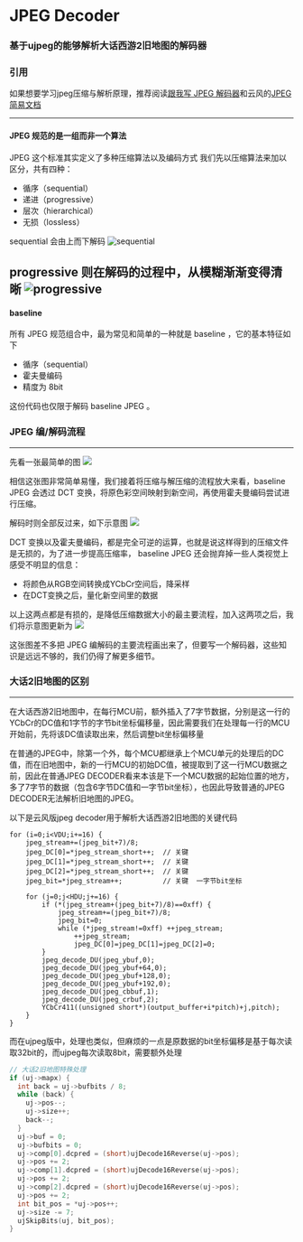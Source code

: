 # JPEG Decoder

### 基于ujpeg的能够解析大话西游2旧地图的解码器

### 引用
如果想要学习jpeg压缩与解析原理，推荐阅读[跟我写 JPEG 解码器](https://github.com/MROS/jpeg_tutorial)和云风的[JPEG简易文档](https://www.codingnow.com/2000/download/jpeg.txt)

---
#### JPEG 规范的是一组而非一个算法
JPEG 这个标准其实定义了多种压缩算法以及编码方式
我们先以压缩算法来加以区分，共有四种：

- 循序（sequential）
- 递进（progressive）
- 层次（hierarchical）
- 无损（lossless）

sequential 会由上而下解码
![sequential](https://raw.githubusercontent.com/MROS/jpeg_tutorial/master/doc/image/sequential.gif )

progressive 则在解码的过程中，从模糊渐渐变得清晰
![progressive ](https://raw.githubusercontent.com/MROS/jpeg_tutorial/master/doc/image/progressive.gif )
---
#### baseline
所有 JPEG 规范组合中，最为常见和简单的一种就是 baseline ，它的基本特征如下

- 循序（sequential）
- 霍夫曼编码
- 精度为 8bit

这份代码也仅限于解码 baseline  JPEG 。


### JPEG 编/解码流程
---
先看一张最简单的图
![](https://raw.githubusercontent.com/MROS/jpeg_tutorial/master/doc/image/%E7%B7%A8%E8%A7%A3%E7%A2%BC%E7%95%A5%E5%9C%96.jpg)

相信这张图非常简单易懂，我们接着将压缩与解压缩的流程放大来看，baseline JPEG 会透过 DCT 变换，将原色彩空间映射到新空间，再使用霍夫曼编码尝试进行压缩。

解码时则全部反过来，如下示意图
![](https://raw.githubusercontent.com/MROS/jpeg_tutorial/master/doc/image/%E7%B7%A8%E8%A7%A3%E7%A2%BC%E7%95%A5%E5%9C%962.jpg)

DCT 变换以及霍夫曼编码，都是完全可逆的运算，也就是说这样得到的压缩文件是无损的，为了进一步提高压缩率， baseline JPEG 还会抛弃掉一些人类视觉上感受不明显的信息：

*   将颜色从RGB空间转换成YCbCr空间后，降采样
*   在DCT变换之后，量化新空间里的数据

以上这两点都是有损的，是降低压缩数据大小的最主要流程，加入这两项之后，我们将示意图更新为
![](https://raw.githubusercontent.com/MROS/jpeg_tutorial/master/doc/image/%E7%B7%A8%E8%A7%A3%E7%A2%BC%E7%95%A5%E5%9C%963.jpg)

这张图差不多把 JPEG 编解码的主要流程画出来了，但要写一个解码器，这些知识是远远不够的，我们仍得了解更多细节。

### 大话2旧地图的区别
--- 

在大话西游2旧地图中，在每行MCU前，额外插入了7字节数据，分别是这一行的YCbCr的DC值和1字节的字节bit坐标偏移量，因此需要我们在处理每一行的MCU开始前，先将该DC值读取出来，然后调整bit坐标偏移量


在普通的JPEG中，除第一个外，每个MCU都继承上个MCU单元的处理后的DC值，而在旧地图中，新的一行MCU的初始DC值，被提取到了这一行MCU数据之前，因此在普通JPEG DECODER看来本该是下一个MCU数据的起始位置的地方，多了7字节的数据（包含6字节DC值和一字节bit坐标），也因此导致普通的JPEG DECODER无法解析旧地图的JPEG。

以下是云风版jpeg decoder用于解析大话西游2旧地图的关键代码

```
for (i=0;i<VDU;i+=16) {
	jpeg_stream+=(jpeg_bit+7)/8;
	jpeg_DC[0]=*jpeg_stream_short++;  // 关键
	jpeg_DC[1]=*jpeg_stream_short++;  // 关键
	jpeg_DC[2]=*jpeg_stream_short++;  // 关键
	jpeg_bit=*jpeg_stream++;          // 关键  一字节bit坐标

	for (j=0;j<HDU;j+=16) {
		if (*(jpeg_stream+(jpeg_bit+7)/8)==0xff) {
			jpeg_stream+=(jpeg_bit+7)/8;
			jpeg_bit=0;
			while (*jpeg_stream!=0xff) ++jpeg_stream;
				++jpeg_stream;
				jpeg_DC[0]=jpeg_DC[1]=jpeg_DC[2]=0;
		}
		jpeg_decode_DU(jpeg_ybuf,0);
		jpeg_decode_DU(jpeg_ybuf+64,0);
		jpeg_decode_DU(jpeg_ybuf+128,0);
		jpeg_decode_DU(jpeg_ybuf+192,0);
		jpeg_decode_DU(jpeg_cbbuf,1);
		jpeg_decode_DU(jpeg_crbuf,2);
		YCbCr411((unsigned short*)(output_buffer+i*pitch)+j,pitch);
	}
}
```


而在ujpeg版中，处理也类似，但麻烦的一点是原数据的bit坐标偏移是基于每次读取32bit的，而ujpeg每次读取8bit，需要额外处理

```c++
// 大话2旧地图特殊处理
if (uj->mapx) {
  int back = uj->bufbits / 8;
  while (back) {
    uj->pos--;
    uj->size++;
    back--;  
  }
  uj->buf = 0;
  uj->bufbits = 0;
  uj->comp[0].dcpred = (short)ujDecode16Reverse(uj->pos);
  uj->pos += 2;
  uj->comp[1].dcpred = (short)ujDecode16Reverse(uj->pos);
  uj->pos += 2;
  uj->comp[2].dcpred = (short)ujDecode16Reverse(uj->pos);
  uj->pos += 2;
  int bit_pos = *uj->pos++;
  uj->size -= 7;
  ujSkipBits(uj, bit_pos);
}
```
